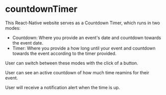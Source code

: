 # countdownTimer
This React-Native website serves as a Countdown Timer, which runs in two modes: 
- Countdown: Where you provide an event's date and countdown towards the event date.
- Timer: Where you provide a how long until your event and countdown towards the event according to the timer provided.

User can switch between these modes with the click of a button.

User can see an active countdown of how much time reamins for their event.

User will receive a notification alert when the time is up.
